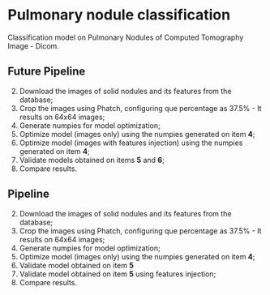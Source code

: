 # Pulmonary nodule classification

Classification model on Pulmonary Nodules of Computed Tomography Image - Dicom.

## Future Pipeline
2. Download the images of solid nodules and its features from the database;
3. Crop the images using Phatch, configuring que percentage as 37.5% - It results on 64x64 images;
4. Generate numpies for model optimization;
5. Optimize model (images only) using the numpies generated on item **4**;
6. Optimize model (images with features injection) using the numpies generated on item **4**;
7. Validate models obtained on items **5** and **6**;
8. Compare results.

## Pipeline
2. Download the images of solid nodules and its features from the database;
3. Crop the images using Phatch, configuring que percentage as 37.5% - It results on 64x64 images;
4. Generate numpies for model optimization;
5. Optimize model (images only) using the numpies generated on item **4**;
6. Validate model obtained on item **5** 
7. Validate model obtained on item **5** using features injection;
8. Compare results.
